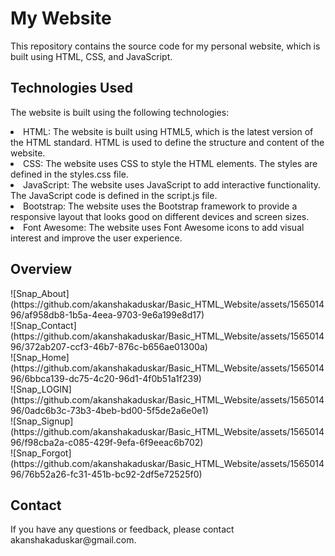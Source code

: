 <h1>My Website</h1>
<p>This repository contains the source code for my personal website, which is built using HTML, CSS, and JavaScript.</p>

<h2>Technologies Used</h2>
<p>The website is built using the following technologies:</p>

<ui>
  <li>HTML: The website is built using HTML5, which is the latest version of the HTML standard. HTML is used to define the structure and content of the website.</li>
  <li>CSS: The website uses CSS to style the HTML elements. The styles are defined in the styles.css file.</li>
  <li>JavaScript: The website uses JavaScript to add interactive functionality. The JavaScript code is defined in the script.js file.</li>
  <li>Bootstrap: The website uses the Bootstrap framework to provide a responsive layout that looks good on different devices and screen sizes.</li>
  <li>Font Awesome: The website uses Font Awesome icons to add visual interest and improve the user experience.</li>
</ui>

<h2>Overview</h2>
![Snap_About](https://github.com/akanshakaduskar/Basic_HTML_Website/assets/156501496/af958db8-1b5a-4eea-9703-9e6a199e8d17)
<br>
![Snap_Contact](https://github.com/akanshakaduskar/Basic_HTML_Website/assets/156501496/372ab207-ccf3-46b7-876c-b656ae01300a)
<br>
![Snap_Home](https://github.com/akanshakaduskar/Basic_HTML_Website/assets/156501496/6bbca139-dc75-4c20-96d1-4f0b51a1f239)
<br>
![Snap_LOGIN](https://github.com/akanshakaduskar/Basic_HTML_Website/assets/156501496/0adc6b3c-73b3-4beb-bd00-5f5de2a6e0e1)
<br>
![Snap_Signup](https://github.com/akanshakaduskar/Basic_HTML_Website/assets/156501496/f98cba2a-c085-429f-9efa-6f9eeac6b702)
<br>
![Snap_Forgot](https://github.com/akanshakaduskar/Basic_HTML_Website/assets/156501496/76b52a26-fc31-451b-bc92-2df5e72525f0)

<h2>Contact</h2>
<p>If you have any questions or feedback, please contact akanshakaduskar@gmail.com.</p>
